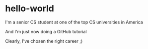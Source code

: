 # hello-world
I'm a senior CS student at one of the top CS universities in America 

And I'm just now doing a GitHub tutorial 

Clearly, I've chosen the right career ;)
